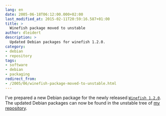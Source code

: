 ```yaml
---
lang: en
date: 2005-06-18T06:12:00.000+02:00
last_modified_at: 2015-02-11T20:59:16.587+01:00
title: >
  Winefish package moved to unstable
author: dleidert
description: >
  Updated Debian packages for winefish 1.2.0.
category:
- debian
- repository
tags:
- software
- debian
- packaging
redirect_from:
- /2005/06/winefish-package-moved-to-unstable.html
---
```


I've prepared a new Debian package for the newly released [`Winefish 1.2.0`](http://winefish.sourceforge.net/). The updated Debian packages can now be found in the unstable tree of [my repository](http://debian.wgdd.de/debian/).
